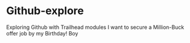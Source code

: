 # Github-explore
 Exploring Github with Trailhead modules
I want to secure a Million-Buck offer job by my Birthday! Boy
